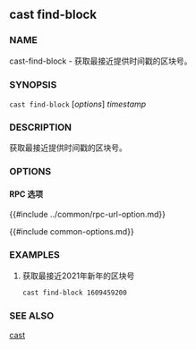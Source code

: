 ## cast find-block

### NAME

cast-find-block - 获取最接近提供时间戳的区块号。

### SYNOPSIS

``cast find-block`` [*options*] *timestamp*

### DESCRIPTION

获取最接近提供时间戳的区块号。

### OPTIONS

#### RPC 选项

{{#include ../common/rpc-url-option.md}}

{{#include common-options.md}}

### EXAMPLES

1. 获取最接近2021年新年的区块号
    ```sh
    cast find-block 1609459200
    ```

### SEE ALSO

[cast](./cast.md)